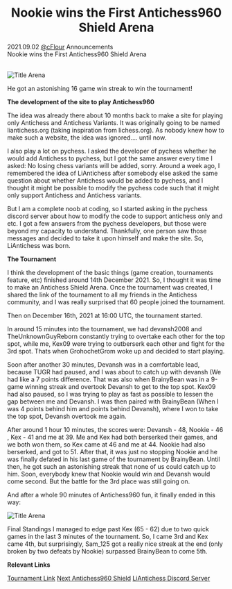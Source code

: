 <h1 align="center">Nookie wins the First Antichess960 Shield Arena</h1>

<div class="meta-headline">
    <div class= "meta">
        <span class="text">2021.09.02</span>
        <span class="text"><a href="/@/cFlour">@cFlour</a></span>
        <span class="text">Announcements</span>
    </div>
    <div class= "headline">Nookie wins the First Antichess960 Shield Arena</div>
</div>
</br>

![Title Arena](https://image.lichess1.org/display?h=550&op=thumbnail&path=cflour:ublog:RkdlIWJD:5DYvkaYB.png&w=880&sig=ff1527645c2f7ec5f4b0f7352b87968269593a61)
</br>

He got an astonishing 16 game win streak to win the tournament!

**The development of the site to play Antichess960**

The idea was already there about 10 months back to make a site for playing only Antichess and Antichess Variants. It was originally going to be named liantichess.org (taking inspiration from lichess.org). As nobody knew how to make such a website, the idea was ignored.... until now.

I also play a lot on pychess. I asked the developer of pychess whether he would add Antichess to pychess, but I got the same answer every time I asked: No losing chess variants will be added, sorry. Around a week ago, I remembered the idea of LiAntichess after somebody else asked the same question about whether Antichess would be added to pychess, and I thought it might be possible to modify the pychess code such that it might only support Antichess and Antichess variants.

But I am a complete noob at coding, so I started asking in the pychess discord server about how to modify the code to support antichess only and etc. I got a few answers from the pychess developers, but those were beyond my capacity to understand. Thankfully, one person saw those messages and decided to take it upon himself and make the site. So, LiAntichess was born.

**The Tournament**

I think the development of the basic things (game creation, tournaments feature, etc) finished around 14th December 2021. So, I thought it was time to make an Antichess Shield Arena. Once the tournament was created, I shared the link of the tournament to all my friends in the Antichess community, and I was really surprised that 60 people joined the tournament.

Then on December 16th, 2021 at 16:00 UTC, the tournament started.

In around 15 minutes into the tournament, we had devansh2008 and TheUnknownGuyReborn constantly trying to overtake each other for the top spot, while me, Kex09 were trying to outberserk each other and fight for the 3rd spot. Thats when GrohochetGrom woke up and decided to start playing.

Soon after another 30 minutes, Devansh was in a comfortable lead, because TUGR had paused, and I was about to catch up with devansh (We had like a 7 points difference. That was also when BrainyBean was in a 9-game winning streak and overtook Devansh to get to the top spot. Kex09 had also paused, so I was trying to play as fast as possible to lessen the gap between me and Devansh. I was then paired with BrainyBean (When I was 4 points behind him and points behind Devansh), where I won to take the top spot, Devansh overtook me again.

After around 1 hour 10 minutes, the scores were: Devansh - 48, Nookie - 46 , Kex - 41 and me at 39. Me and Kex had both berserked their games, and we both won them, so Kex came at 46 and me at 44. Nookie had also berserked, and got to 51. After that, it was just no stopping Nookie and he was finally defated in his last game of the tournament by BrainyBean. Until then, he got such an astonishing streak that none of us could catch up to him. Soon, everybody knew that Nookie would win and Devansh would come second. But the battle for the 3rd place was still going on.

And after a whole 90 minutes of Antichess960 fun, it finally ended in this way:

![Title Arena](https://i.imgur.com/EvXpRE9.png)

Final Standings
I managed to edge past Kex (65 - 62) due to two quick games in the last 3 minutes of the tournament. So, I came 3rd and Kex came 4th, but surprisingly, Sam_125 got a really nice streak at the end (only broken by two defeats by Nookie) surpassed BrainyBean to come 5th.

**Relevant Links**

[Tournament Link](https://liantichess.herokuapp.com/tournament/nWgg590u)
[Next Antichess960 Shield](https://liantichess.herokuapp.com/tournament/bDwszbGp)
[LiAntichess Discord Server](https://discord.gg/yv8YEhyFUg) 